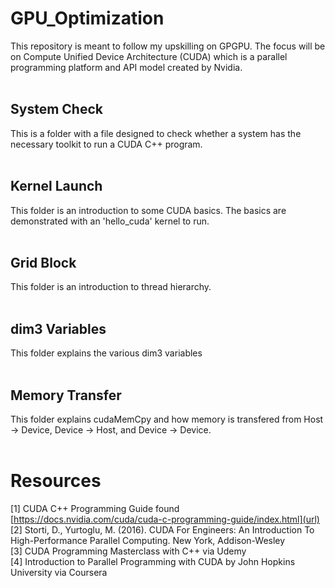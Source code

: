 # GPU_Optimization

This repository is meant to follow my upskilling on GPGPU.  The focus will be on Compute Unified Device Architecture (CUDA) which is a parallel programming platform and API model created by Nvidia.
<br /><br />

## System Check

This is a folder with a file designed to check whether a system has the necessary toolkit to run a CUDA C++ program.
<br /><br />

## Kernel Launch

This folder is an introduction to some CUDA basics.  The basics are demonstrated with an 'hello_cuda' kernel to run.
<br /><br />

## Grid Block

This folder is an introduction to thread hierarchy.
<br /><br />

## dim3 Variables

This folder explains the various dim3 variables
<br /><br />

## Memory Transfer

This folder explains cudaMemCpy and how memory is transfered from Host -> Device, Device -> Host, and Device -> Device.
<br /><br />

# Resources
[1]  CUDA C++ Programming Guide found [https://docs.nvidia.com/cuda/cuda-c-programming-guide/index.html](url) <br />
[2]  Storti, D., Yurtoglu, M. (2016). CUDA For Engineers: An Introduction To High-Performance Parallel Computing.  New York, Addison-Wesley <br />
[3]  CUDA Programming Masterclass with C++ via Udemy <br />
[4]  Introduction to Parallel Programming with CUDA by John Hopkins University via Coursera <br />
